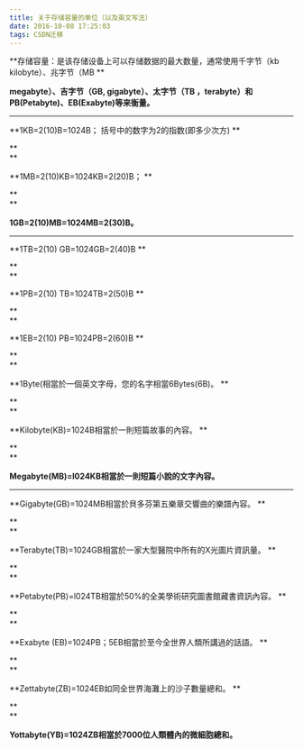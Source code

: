 ```yaml
---
title: 关于存储容量的单位（以及英文写法）
date: 2016-10-08 17:25:03
tags: CSDN迁移
---
```

   **存储容量：是该存储设备上可以存储数据的最大数量，通常使用千字节（kb kilobyte）、兆字节（MB **

 **megabyte）、吉字节（GB, gigabyte）、太字节（TB ，terabyte）和PB(Petabyte)、EB(Exabyte)等来衡量。**

 ** **

 **1KB=2(10)B=1024B； 括号中的数字为2的指数(即多少次方) **

 **  
**

 **1MB=2(10)KB=1024KB=2(20)B； **

 **  
**

 **1GB=2(10)MB=1024MB=2(30)B。**

 ** **

 **1TB=2(10) GB=1024GB=2(40)B **

 **  
**

 **1PB=2(10) TB=1024TB=2(50)B **

 **  
**

 **1EB=2(10) PB=1024PB=2(60)B **

 **  
**

 **1Byte(相當於一個英文字母，您的名字相當6Bytes(6B)。 **

 **  
**

 **Kilobyte(KB)=1024B相當於一則短篇故事的內容。 **

 **  
**

 **Megabyte(MB)=l024KB相當於一則短篇小說的文字內容。**

 ** **

 **Gigabyte(GB)=1024MB相當於貝多芬第五樂章交響曲的樂譜內容。 **

 **  
**

 **Terabyte(TB)=1024GB相當於一家大型醫院中所有的X光圖片資訊量。 **

 **  
**

 **Petabyte(PB)=l024TB相當於50%的全美學術研究圖書館藏書資訊內容。 **

 **  
**

 **Exabyte (EB)=1024PB；5EB相當於至今全世界人類所講過的話語。 **

 **  
**

 **Zettabyte(ZB)=1024EB如同全世界海灘上的沙子數量總和。 **

 **  
**

 **Yottabyte(YB)=1024ZB相當於7000位人類體內的微細胞總和。**   
 